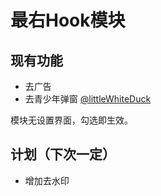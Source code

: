 # 最右Hook模块
## 现有功能
- 去广告
- 去青少年弹窗 [@littleWhiteDuck](https://github.com/littleWhiteDuck)

模块无设置界面，勾选即生效。

## 计划（下次一定）
- 增加去水印
